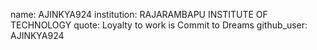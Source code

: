 name: AJINKYA924
institution: RAJARAMBAPU INSTITUTE OF TECHNOLOGY
quote: Loyalty to work is Commit to Dreams
github_user: AJINKYA924
